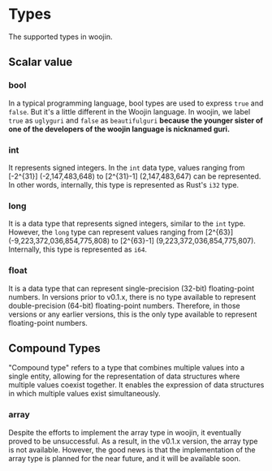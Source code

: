 # Types
The supported types in woojin.

## Scalar value
### bool
In a typical programming language, bool types are used to express `true` and `false`. But it's a little different in the Woojin language. In woojin, we label `true` as `uglyguri` and `false` as `beautifulguri` **because the younger sister of one of the developers of the woojin language is nicknamed guri.**
### int
It represents signed integers. In the `int` data type, values ranging from \[-2^{31}\] (-2,147,483,648) to \[2^{31}-1\] (2,147,483,647) can be represented. In other words, internally, this type is represented as Rust's `i32` type.
### long
It is a data type that represents signed integers, similar to the `int` type. However, the `long` type can represent values ranging from \[2^{63}\] (-9,223,372,036,854,775,808) to \[2^{63}-1\] (9,223,372,036,854,775,807). Internally, this type is represented as `i64`.
### float
It is a data type that can represent single-precision (32-bit) floating-point numbers. In versions prior to v0.1.x, there is no type available to represent double-precision (64-bit) floating-point numbers. Therefore, in those versions or any earlier versions, this is the only type available to represent floating-point numbers.

## Compound Types
"Compound type" refers to a type that combines multiple values into a single entity, allowing for the representation of data structures where multiple values coexist together. It enables the expression of data structures in which multiple values exist simultaneously.
### array
Despite the efforts to implement the array type in woojin, it eventually proved to be unsuccessful. As a result, in the v0.1.x version, the array type is not available. However, the good news is that the implementation of the array type is planned for the near future, and it will be available soon.